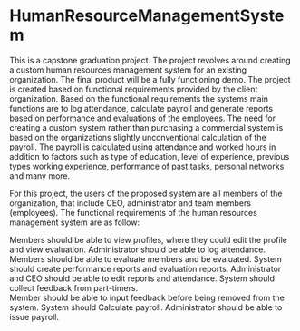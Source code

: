 # HumanResourceManagementSystem
This is a capstone graduation project. The project revolves around creating a custom human resources management system for an existing organization. The final product will be a fully functioning demo. 
The project is created based on functional requirements provided by the client organization. Based on the functional requirements the systems main functions are to log attendance, calculate payroll and generate reports based on performance and evaluations of the employees.
The need for creating a custom system rather than purchasing a commercial system is based on the organizations slightly unconventional calculation of the payroll. The payroll is calculated using attendance and worked hours in addition to factors such as type of education, level of experience, previous types working experience, performance of past tasks, personal networks and many more.  

For this project, the users of the proposed system are all members of the organization, that include CEO, administrator and team members (employees). 
The functional requirements of the human resources management system are as follow:  

Members should be able to view profiles, where they could edit the profile and view evaluation. 
Administrator should be able to log attendance. 
Members should be able to evaluate members and be evaluated. 
System should create performance reports and evaluation reports. 
Administrator and CEO should be able to edit reports and attendance. 
System should collect feedback from part-timers.  
Member should be able to input feedback before being removed from the system. 
System should Calculate payroll.
Administrator should be able to issue payroll. 
